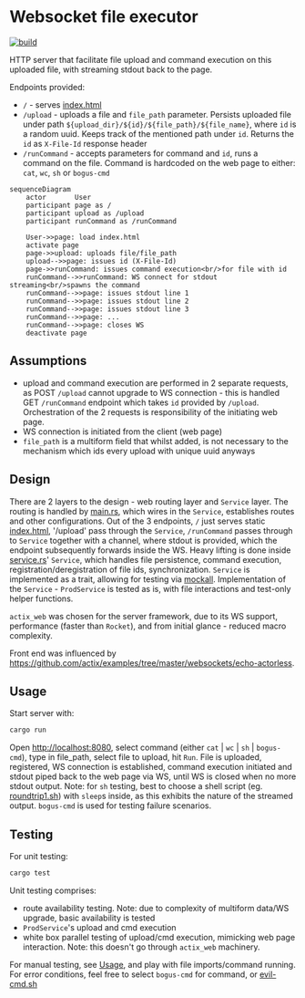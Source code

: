 # Websocket file executor

[![build](../../workflows/build/badge.svg)](../../actions/workflows/build.yml)

HTTP server that facilitate file upload and command execution on this uploaded file, with streaming stdout back to the page.

Endpoints provided:

- `/` - serves [index.html](static/index.html)
- `/upload` - uploads a file and `file_path` parameter. Persists uploaded file under path `${upload_dir}/${id}/${file_path}/${file_name}`, where `id` is a random uuid. Keeps track of the mentioned path under `id`. Returns the `id` as `X-File-Id` response header
- `/runCommand` - accepts parameters for command and `id`, runs a command on the file. Command is hardcoded on the web page to either: `cat`, `wc`, `sh` or `bogus-cmd`

```mermaid
sequenceDiagram
    actor       User
    participant page as /
    participant upload as /upload
    participant runCommand as /runCommand

    User->>page: load index.html
    activate page
    page->>upload: uploads file/file_path
    upload-->>page: issues id (X-File-Id)
    page->>runCommand: issues command execution<br/>for file with id
    runCommand-->>runCommand: WS connect for stdout streaming<br/>spawns the command
    runCommand-->>page: issues stdout line 1
    runCommand-->>page: issues stdout line 2
    runCommand-->>page: issues stdout line 3
    runCommand-->>page: ...
    runCommand-->>page: closes WS
    deactivate page
```

## Assumptions

- upload and command execution are performed in 2 separate requests, as POST `/upload` cannot upgrade to WS connection - this is handled GET `/runCommand` endpoint which takes `id` provided by `/upload`. Orchestration of the 2 requests is responsibility of the initiating web page.
- WS connection is initiated from the client (web page)
- `file_path` is a multiform field that whilst added, is not necessary to the mechanism which ids every upload with unique uuid anyways

## Design

There are 2 layers to the design - web routing layer and `Service` layer. The routing is handled by [main.rs](src/main.rs), which wires in the `Service`, establishes routes and other configurations. Out of the 3 endpoints, `/` just serves static [index.html](/static/index.html), '/upload' pass through the `Service`, `/runCommand` passes through to `Service` together with a channel, where stdout is provided, which the endpoint subsequently forwards inside the WS. Heavy lifting is done inside [service.rs](src/service.rs)' `Service`, which handles file persistence, command execution, registration/deregistration of file ids, synchronization. `Service` is implemented as a trait, allowing for testing via [mockall](https://crates.io/crates/mockall). Implementation of the `Service` - `ProdService` is tested as is, with file interactions and test-only helper functions.

`actix_web` was chosen for the server framework, due to its WS support, performance (faster than `Rocket`), and from initial glance - reduced macro complexity.

Front end was influenced by <https://github.com/actix/examples/tree/master/websockets/echo-actorless>.

## Usage

Start server with:

```sh
cargo run
```

Open <http://localhost:8080>, select command (either `cat` | `wc` | `sh` | `bogus-cmd`), type in file_path, select file to upload, hit `Run`. File is uploaded, registered, WS connection is established, command execution initiated and stdout piped back to the web page via WS, until WS is closed when no more stdout output. Note: for `sh` testing, best to choose a shell script (eg. [roundtrip1.sh](test-stage/scripts/roundtrip1.sh)) with `sleep`s inside, as this exhibits the nature of the streamed output. `bogus-cmd` is used for testing failure scenarios.

## Testing

For unit testing:

```sh
cargo test
```

Unit testing comprises:

- route availability testing. Note: due to complexity of multiform data/WS upgrade, basic availability is tested
- `ProdService`'s upload and cmd execution
- white box parallel testing of upload/cmd execution, mimicking web page interaction. Note: this doesn't go through `actix_web` machinery.

For manual testing, see [Usage](#usage), and play with file imports/command running. For error conditions, feel free to select `bogus-cmd` for command, or [evil-cmd.sh](test-stage/scripts/evil-cmd.sh)
